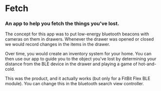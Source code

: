# Fetch 
### An app to help you fetch the things you've lost.

The concept for this app was to put low-energy bluetooth beacons with cameras on them in drawers.
Whenever the drawer was opened or closed we would record changes in the items in the drawer.

Over time, you would create an inventory system for your home.
You can then use our app to guide you to the object you've lost by determining your distance from the BLE device in the drawer and playing a game of hot-and-cold.

This was the product, and it actually works (but only for a FitBit Flex BLE module). You can change this in the bluetooth search view controller.
